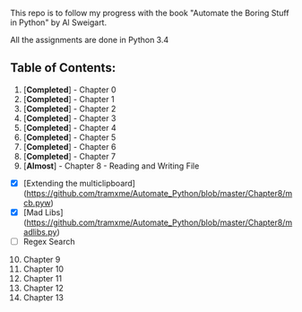 This repo is to follow my progress with the book "Automate the Boring Stuff in Python" by Al Sweigart.

All the assignments are done in Python 3.4

## Table of Contents:
1. [**Completed**] - Chapter 0
2. [**Completed**] - Chapter 1
3. [**Completed**] - Chapter 2
4. [**Completed**] - Chapter 3
5. [**Completed**] - Chapter 4
6. [**Completed**] - Chapter 5
7. [**Completed**] - Chapter 6
8. [**Completed**] - Chapter 7
9. [**Almost**] - Chapter 8 - Reading and Writing File
  * [X] [Extending the multiclipboard] (https://github.com/tramxme/Automate_Python/blob/master/Chapter8/mcb.pyw)
  * [X] [Mad Libs] (https://github.com/tramxme/Automate_Python/blob/master/Chapter8/madlibs.py)
  * [ ] Regex Search
10. Chapter 9
11. Chapter 10
12. Chapter 11
13. Chapter 12
14. Chapter 13
